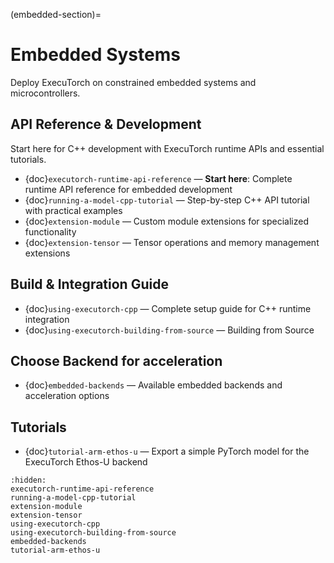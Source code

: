 (embedded-section)=

# Embedded Systems

Deploy ExecuTorch on constrained embedded systems and microcontrollers.

## API Reference & Development

Start here for C++ development with ExecuTorch runtime APIs and essential tutorials.

- {doc}`executorch-runtime-api-reference` — **Start here**: Complete runtime API reference for embedded development
- {doc}`running-a-model-cpp-tutorial` — Step-by-step C++ API tutorial with practical examples
- {doc}`extension-module` — Custom module extensions for specialized functionality
- {doc}`extension-tensor` — Tensor operations and memory management extensions

## Build & Integration Guide

- {doc}`using-executorch-cpp` — Complete setup guide for C++ runtime integration
- {doc}`using-executorch-building-from-source` — Building from Source

## Choose Backend for acceleration

- {doc}`embedded-backends` — Available embedded backends and acceleration options

## Tutorials

- {doc}`tutorial-arm-ethos-u` — Export a simple PyTorch model for the ExecuTorch Ethos-U backend


```{toctree}
:hidden:
executorch-runtime-api-reference
running-a-model-cpp-tutorial
extension-module
extension-tensor
using-executorch-cpp
using-executorch-building-from-source
embedded-backends
tutorial-arm-ethos-u
